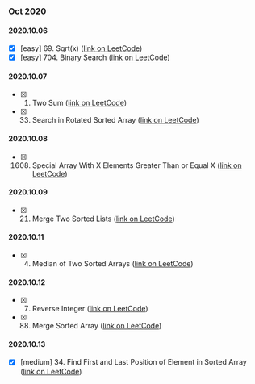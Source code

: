 ### **Oct 2020**

#### 2020.10.06
  - [x] [easy] 69. Sqrt(x) ([link on LeetCode](https://leetcode.com/problems/sqrtx/))
  - [x] [easy] 704. Binary Search ([link on LeetCode](https://leetcode.com/problems/binary-search/))

#### 2020.10.07
  - [x] 1. Two Sum ([link on LeetCode](https://leetcode.com/problems/two-sum/))
  - [x] 33. Search in Rotated Sorted Array ([link on LeetCode](https://leetcode.com/problems/search-in-rotated-sorted-array/))

#### 2020.10.08
  - [x] 1608. Special Array With X Elements Greater Than or Equal X ([link on LeetCode](https://leetcode.com/problems/special-array-with-x-elements-greater-than-or-equal-x/))

#### 2020.10.09
  - [x] 21. Merge Two Sorted Lists ([link on LeetCode](https://leetcode.com/problems/merge-two-sorted-lists/))

#### 2020.10.11
  - [x] 4. Median of Two Sorted Arrays ([link on LeetCode](https://leetcode.com/problems/median-of-two-sorted-arrays/))

#### 2020.10.12
  - [x] 7. Reverse Integer ([link on LeetCode](https://leetcode.com/problems/reverse-integer/))
  - [x] 88. Merge Sorted Array ([link on LeetCode](https://leetcode.com/problems/merge-sorted-array/))

#### 2020.10.13
  - [x] [medium] 34. Find First and Last Position of Element in Sorted Array ([link on LeetCode](https://leetcode.com/problems/find-first-and-last-position-of-element-in-sorted-array/))
